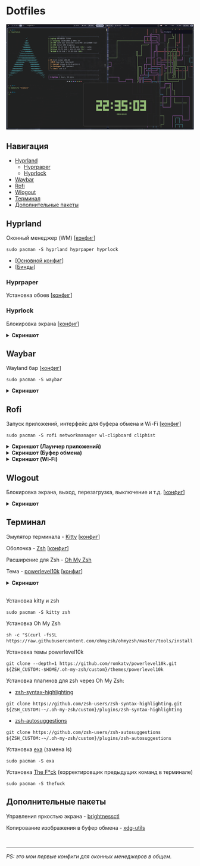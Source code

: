 # Dotfiles

![ScreenShot](./Assets/general.png)



## Навигация
- [Hyprland](#hyprland)
    - [Hyprpaper](#hyprpaper)
    - [Hyprlock](#hyprlock)
- [Waybar](#waybar)
- [Rofi](#rofi)
- [Wlogout](#wlogout)
- [Терминал](#терминал)
- [Дополнительные пакеты](#дополнительные-пакеты)



## Hyprland

Оконный менеджер (WM) [[конфиг](./Configs/hypr/)]

```
sudo pacman -S hyprland hyprpaper hyprlock
```

- [[Основной конфиг](./Configs/hypr/hyprland.conf)]
- [[Бинды](./Configs/hypr/keybindings.conf)]


### Hyprpaper

Установка обоев [[конфиг](./Configs/hypr/hyprpaper.conf)]

### Hyprlock

Блокировка экрана [[конфиг](./Configs/hypr/hyprlock.conf)]


<details><summary><b>Скриншот</b></summary>

![ScreenShot](./Assets/hyprlock.png)
</details>



## Waybar

Wayland бар [[конфиг](./Configs/waybar/)]


```
sudo pacman -S waybar
```

<details><summary><b>Скриншот</b></summary>

![ScreenShot](./Assets/waybar.png)
</details>



## Rofi

Запуск приложений, интерфейс для буфера обмена и Wi-Fi [[конфиг](./Configs/rofi/)]


```
sudo pacman -S rofi networkmanager wl-clipboard cliphist
```

<details><summary><b>Скриншот (Лаунчер приложений)</b></summary>

![ScreenShot](./Assets/rofi_app-launcher.png)
</details>

<details><summary><b>Скриншот (Буфер обмена)</b></summary>

![ScreenShot](./Assets/rofi_clipboard.png)
</details>

<details><summary><b>Скриншот (Wi-Fi)</b></summary>

![ScreenShot](./Assets/rofi_wifi.png)
</details>



## Wlogout
Блокировка экрана, выход, перезагрузка, выключение и т.д. [[конфиг](./Configs/wlogout/)]

<details><summary><b>Скриншот</b></summary>

![ScreenShot](./Assets/wlogout.png)
</details>



## Терминал
Эмулятор терминала - [Kitty](https://sw.kovidgoyal.net/kitty) [[конфиг](./Configs/kitty/)]

Оболочка - [Zsh](https://www.zsh.org/) [[конфиг](./Configs/.zshrc)]

Расширение для Zsh - [Oh My Zsh](https://github.com/ohmyzsh/ohmyzsh)

Тема - [powerlevel10k](https://github.com/romkatv/powerlevel10k) [[конфиг](./Configs/.p10k.zsh)]

<details><summary><b>Скриншот</b></summary>

![ScreenShot](./Assets/terminal.png)
</details><br>

Установка kitty и zsh
```
sudo pacman -S kitty zsh
```
Установка Oh My Zsh
```
sh -c "$(curl -fsSL https://raw.githubusercontent.com/ohmyzsh/ohmyzsh/master/tools/install.sh)"
```
Установка темы powerlevel10k
```
git clone --depth=1 https://github.com/romkatv/powerlevel10k.git ${ZSH_CUSTOM:-$HOME/.oh-my-zsh/custom}/themes/powerlevel10k
```

Установка плагинов для zsh через Oh My Zsh:

- [zsh-syntax-highlighting](https://github.com/zsh-users/zsh-syntax-highlighting)
```
git clone https://github.com/zsh-users/zsh-syntax-highlighting.git ${ZSH_CUSTOM:-~/.oh-my-zsh/custom}/plugins/zsh-syntax-highlighting
```

- [zsh-autosuggestions](https://github.com/zsh-users/zsh-autosuggestions)
```
git clone https://github.com/zsh-users/zsh-autosuggestions ${ZSH_CUSTOM:-~/.oh-my-zsh/custom}/plugins/zsh-autosuggestions
```

Установка [exa](https://github.com/ogham/exa) (замена ls)
```
sudo pacman -S exa
```

Установка [The F*ck](https://github.com/nvbn/thefuck) (корректировщик предыдущих команд в терминале)
```
sudo pacman -S thefuck
```



## Дополнительные пакеты

Управления яркостью экрана - [brightnessctl](https://github.com/Hummer12007/brightnessctl)

Копирование изображения в буфер обмена - [xdg-utils](https://archlinux.org/packages/?name=xdg-utils)



<br><hr>
*PS: это мои первые конфиги для оконных менеджеров в общем.*

